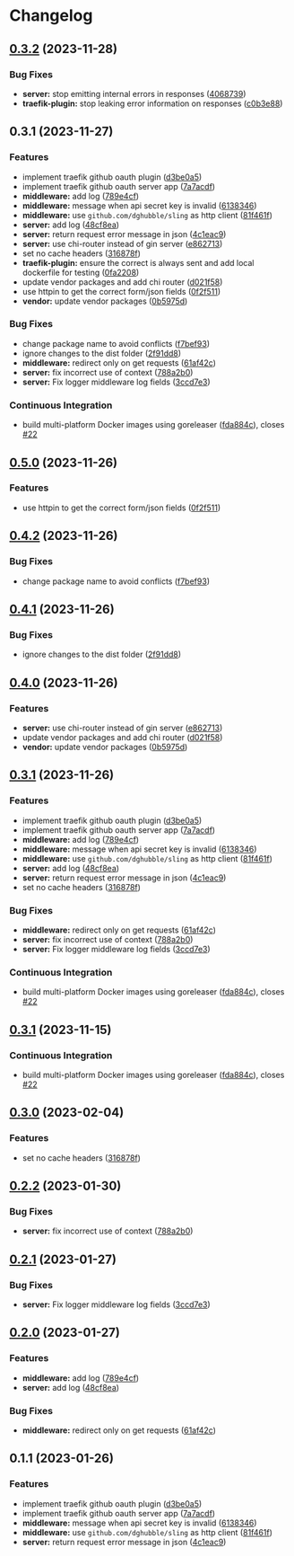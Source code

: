 # Changelog

## [0.3.2](https://github.com/luizfonseca/traefik-github-oauth-plugin/compare/v0.3.1...v0.3.2) (2023-11-28)


### Bug Fixes

* **server:** stop emitting internal errors in responses ([4068739](https://github.com/luizfonseca/traefik-github-oauth-plugin/commit/4068739b6ecff9cacff3a20714cbe7d23bf235a5))
* **traefik-plugin:** stop leaking error information on responses ([c0b3e88](https://github.com/luizfonseca/traefik-github-oauth-plugin/commit/c0b3e88c73503c49de50e8384a8386cfc7d6fbc4))

## 0.3.1 (2023-11-27)


### Features

* implement traefik github oauth plugin ([d3be0a5](https://github.com/luizfonseca/traefik-github-oauth-plugin/commit/d3be0a5831ad83a7e8ceab47e0d6216902755313))
* implement traefik github oauth server app ([7a7acdf](https://github.com/luizfonseca/traefik-github-oauth-plugin/commit/7a7acdf7f9822dee89225b3a17b3ac732bef5c94))
* **middleware:** add log ([789e4cf](https://github.com/luizfonseca/traefik-github-oauth-plugin/commit/789e4cf0209aa13cd1aff5302a679686e63fcf29))
* **middleware:** message when api secret key is invalid ([6138346](https://github.com/luizfonseca/traefik-github-oauth-plugin/commit/61383468b262150387da2f7a9598d8984a01dbde))
* **middleware:** use `github.com/dghubble/sling` as http client ([81f461f](https://github.com/luizfonseca/traefik-github-oauth-plugin/commit/81f461fb35ed3fc5aa9d3441aec6c3a29e8f3db4))
* **server:** add log ([48cf8ea](https://github.com/luizfonseca/traefik-github-oauth-plugin/commit/48cf8ea367d4c033918c2a4c2ca15148da1b32a8))
* **server:** return request error message in json ([4c1eac9](https://github.com/luizfonseca/traefik-github-oauth-plugin/commit/4c1eac941db36e701f97d32335406b57bfafa860))
* **server:** use chi-router instead of gin server ([e862713](https://github.com/luizfonseca/traefik-github-oauth-plugin/commit/e8627136aa97344d8d28d5cad9c2c012066f6ce2))
* set no cache headers ([316878f](https://github.com/luizfonseca/traefik-github-oauth-plugin/commit/316878f0d3f2e8fa04a8eb6697c3a924eecd66c5))
* **traefik-plugin:** ensure the correct is always sent and add local dockerfile for testing ([0fa2208](https://github.com/luizfonseca/traefik-github-oauth-plugin/commit/0fa22086a48e15ad865d03c4134b4a73ed216d7c))
* update vendor packages and add chi router ([d021f58](https://github.com/luizfonseca/traefik-github-oauth-plugin/commit/d021f58498674f928c295de6be98cc535952b3a8))
* use httpin to get the correct form/json fields ([0f2f511](https://github.com/luizfonseca/traefik-github-oauth-plugin/commit/0f2f511960e07277f8427b67bf960523c6999d63))
* **vendor:** update vendor packages ([0b5975d](https://github.com/luizfonseca/traefik-github-oauth-plugin/commit/0b5975dd0864f77aa17e892e6d7418142f2f2552))


### Bug Fixes

* change package name to avoid conflicts ([f7bef93](https://github.com/luizfonseca/traefik-github-oauth-plugin/commit/f7bef9329d5bb5615b239bdc4ae5c270c29ee0e0))
* ignore changes to the dist folder ([2f91dd8](https://github.com/luizfonseca/traefik-github-oauth-plugin/commit/2f91dd88499bf3f5b1a796f6b7ffc86122751587))
* **middleware:** redirect only on get requests ([61af42c](https://github.com/luizfonseca/traefik-github-oauth-plugin/commit/61af42ceb3917f44a0ef0aee5c2678fac670e164))
* **server:** fix incorrect use of context ([788a2b0](https://github.com/luizfonseca/traefik-github-oauth-plugin/commit/788a2b0514bed2ae13252f60e104e9d3a4aa1ff2))
* **server:** Fix logger middleware log fields ([3ccd7e3](https://github.com/luizfonseca/traefik-github-oauth-plugin/commit/3ccd7e38015495f2a91c31e2342d299baf86ae25))


### Continuous Integration

* build multi-platform Docker images using goreleaser ([fda884c](https://github.com/luizfonseca/traefik-github-oauth-plugin/commit/fda884c3d6887dad11c05620d287d8e3aa9efe41)), closes [#22](https://github.com/luizfonseca/traefik-github-oauth-plugin/issues/22)

## [0.5.0](https://github.com/luizfonseca/traefik-github-oauth-plugin/compare/v0.4.2...v0.5.0) (2023-11-26)


### Features

* use httpin to get the correct form/json fields ([0f2f511](https://github.com/luizfonseca/traefik-github-oauth-plugin/commit/0f2f511960e07277f8427b67bf960523c6999d63))

## [0.4.2](https://github.com/luizfonseca/traefik-github-oauth-plugin/compare/v0.4.1...v0.4.2) (2023-11-26)


### Bug Fixes

* change package name to avoid conflicts ([f7bef93](https://github.com/luizfonseca/traefik-github-oauth-plugin/commit/f7bef9329d5bb5615b239bdc4ae5c270c29ee0e0))

## [0.4.1](https://github.com/luizfonseca/traefik-github-oauth-plugin/compare/v0.4.0...v0.4.1) (2023-11-26)


### Bug Fixes

* ignore changes to the dist folder ([2f91dd8](https://github.com/luizfonseca/traefik-github-oauth-plugin/commit/2f91dd88499bf3f5b1a796f6b7ffc86122751587))

## [0.4.0](https://github.com/luizfonseca/traefik-github-oauth-plugin/compare/v0.3.1...v0.4.0) (2023-11-26)


### Features

* **server:** use chi-router instead of gin server ([e862713](https://github.com/luizfonseca/traefik-github-oauth-plugin/commit/e8627136aa97344d8d28d5cad9c2c012066f6ce2))
* update vendor packages and add chi router ([d021f58](https://github.com/luizfonseca/traefik-github-oauth-plugin/commit/d021f58498674f928c295de6be98cc535952b3a8))
* **vendor:** update vendor packages ([0b5975d](https://github.com/luizfonseca/traefik-github-oauth-plugin/commit/0b5975dd0864f77aa17e892e6d7418142f2f2552))

## [0.3.1](https://github.com/luizfonseca/traefik-github-oauth-plugin/compare/v0.3.1...v0.3.1) (2023-11-26)


### Features

* implement traefik github oauth plugin ([d3be0a5](https://github.com/luizfonseca/traefik-github-oauth-plugin/commit/d3be0a5831ad83a7e8ceab47e0d6216902755313))
* implement traefik github oauth server app ([7a7acdf](https://github.com/luizfonseca/traefik-github-oauth-plugin/commit/7a7acdf7f9822dee89225b3a17b3ac732bef5c94))
* **middleware:** add log ([789e4cf](https://github.com/luizfonseca/traefik-github-oauth-plugin/commit/789e4cf0209aa13cd1aff5302a679686e63fcf29))
* **middleware:** message when api secret key is invalid ([6138346](https://github.com/luizfonseca/traefik-github-oauth-plugin/commit/61383468b262150387da2f7a9598d8984a01dbde))
* **middleware:** use `github.com/dghubble/sling` as http client ([81f461f](https://github.com/luizfonseca/traefik-github-oauth-plugin/commit/81f461fb35ed3fc5aa9d3441aec6c3a29e8f3db4))
* **server:** add log ([48cf8ea](https://github.com/luizfonseca/traefik-github-oauth-plugin/commit/48cf8ea367d4c033918c2a4c2ca15148da1b32a8))
* **server:** return request error message in json ([4c1eac9](https://github.com/luizfonseca/traefik-github-oauth-plugin/commit/4c1eac941db36e701f97d32335406b57bfafa860))
* set no cache headers ([316878f](https://github.com/luizfonseca/traefik-github-oauth-plugin/commit/316878f0d3f2e8fa04a8eb6697c3a924eecd66c5))


### Bug Fixes

* **middleware:** redirect only on get requests ([61af42c](https://github.com/luizfonseca/traefik-github-oauth-plugin/commit/61af42ceb3917f44a0ef0aee5c2678fac670e164))
* **server:** fix incorrect use of context ([788a2b0](https://github.com/luizfonseca/traefik-github-oauth-plugin/commit/788a2b0514bed2ae13252f60e104e9d3a4aa1ff2))
* **server:** Fix logger middleware log fields ([3ccd7e3](https://github.com/luizfonseca/traefik-github-oauth-plugin/commit/3ccd7e38015495f2a91c31e2342d299baf86ae25))


### Continuous Integration

* build multi-platform Docker images using goreleaser ([fda884c](https://github.com/luizfonseca/traefik-github-oauth-plugin/commit/fda884c3d6887dad11c05620d287d8e3aa9efe41)), closes [#22](https://github.com/luizfonseca/traefik-github-oauth-plugin/issues/22)

## [0.3.1](https://github.com/MuXiu1997/traefik-github-oauth-plugin/compare/v0.3.0...v0.3.1) (2023-11-15)


### Continuous Integration

* build multi-platform Docker images using goreleaser ([fda884c](https://github.com/MuXiu1997/traefik-github-oauth-plugin/commit/fda884c3d6887dad11c05620d287d8e3aa9efe41)), closes [#22](https://github.com/MuXiu1997/traefik-github-oauth-plugin/issues/22)

## [0.3.0](https://github.com/MuXiu1997/traefik-github-oauth-plugin/compare/v0.2.2...v0.3.0) (2023-02-04)


### Features

* set no cache headers ([316878f](https://github.com/MuXiu1997/traefik-github-oauth-plugin/commit/316878f0d3f2e8fa04a8eb6697c3a924eecd66c5))

## [0.2.2](https://github.com/MuXiu1997/traefik-github-oauth-plugin/compare/v0.2.1...v0.2.2) (2023-01-30)


### Bug Fixes

* **server:** fix incorrect use of context ([788a2b0](https://github.com/MuXiu1997/traefik-github-oauth-plugin/commit/788a2b0514bed2ae13252f60e104e9d3a4aa1ff2))

## [0.2.1](https://github.com/MuXiu1997/traefik-github-oauth-plugin/compare/v0.2.0...v0.2.1) (2023-01-27)


### Bug Fixes

* **server:** Fix logger middleware log fields ([3ccd7e3](https://github.com/MuXiu1997/traefik-github-oauth-plugin/commit/3ccd7e38015495f2a91c31e2342d299baf86ae25))

## [0.2.0](https://github.com/MuXiu1997/traefik-github-oauth-plugin/compare/v0.1.1...v0.2.0) (2023-01-27)


### Features

* **middleware:** add log ([789e4cf](https://github.com/MuXiu1997/traefik-github-oauth-plugin/commit/789e4cf0209aa13cd1aff5302a679686e63fcf29))
* **server:** add log ([48cf8ea](https://github.com/MuXiu1997/traefik-github-oauth-plugin/commit/48cf8ea367d4c033918c2a4c2ca15148da1b32a8))


### Bug Fixes

* **middleware:** redirect only on get requests ([61af42c](https://github.com/MuXiu1997/traefik-github-oauth-plugin/commit/61af42ceb3917f44a0ef0aee5c2678fac670e164))

## 0.1.1 (2023-01-26)


### Features

* implement traefik github oauth plugin ([d3be0a5](https://github.com/MuXiu1997/traefik-github-oauth-plugin/commit/d3be0a5831ad83a7e8ceab47e0d6216902755313))
* implement traefik github oauth server app ([7a7acdf](https://github.com/MuXiu1997/traefik-github-oauth-plugin/commit/7a7acdf7f9822dee89225b3a17b3ac732bef5c94))
* **middleware:** message when api secret key is invalid ([6138346](https://github.com/MuXiu1997/traefik-github-oauth-plugin/commit/61383468b262150387da2f7a9598d8984a01dbde))
* **middleware:** use `github.com/dghubble/sling` as http client ([81f461f](https://github.com/MuXiu1997/traefik-github-oauth-plugin/commit/81f461fb35ed3fc5aa9d3441aec6c3a29e8f3db4))
* **server:** return request error message in json ([4c1eac9](https://github.com/MuXiu1997/traefik-github-oauth-plugin/commit/4c1eac941db36e701f97d32335406b57bfafa860))
